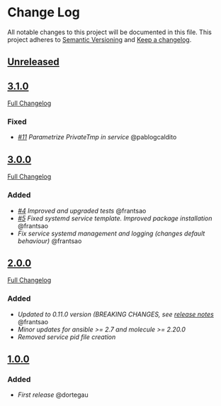# Change Log
All notable changes to this project will be documented in this file.
This project adheres to [Semantic Versioning](http://semver.org/) and [Keep a changelog](https://github.com/olivierlacan/keep-a-changelog).

## [Unreleased](https://github.com/idealista/prometheus_mysqld_exporter_role/tree/develop)
## [3.1.0](https://github.com/idealista/prometheus_mysqld_exporter_role/tree/3.1.0)
[Full Changelog](https://github.com/idealista/prometheus_mysqld_exporter_role/compare/3.0.0...3.1.0)
### Fixed
- *[#11](https://github.com/idealista/prometheus_mysqld_exporter_role/issues/11) Parametrize PrivateTmp in service*  @pablogcaldito


## [3.0.0](https://github.com/idealista/prometheus_mysqld_exporter_role/tree/3.0.0)
[Full Changelog](https://github.com/idealista/prometheus_mysqld_exporter_role/compare/2.0.0...3.0.0)
### Added
- *[#4](https://github.com/idealista/prometheus_mysqld_exporter_role/issues/4) Improved and upgraded tests* @frantsao
- *[#5](https://github.com/idealista/prometheus_mysqld_exporter_role/issues/5) Fixed systemd service template. Improved package installation*  @frantsao
- *Fix service systemd management and logging (changes default behaviour)* @frantsao

## [2.0.0](https://github.com/idealista/prometheus_mysqld_exporter_role/tree/2.0.0)
[Full Changelog](https://github.com/idealista/prometheus_mysqld_exporter_role/compare/1.0.0...2.0.0)
### Added
- *Updated to 0.11.0 version (BREAKING CHANGES, see [release notes](https://github.com/prometheus/mysqld_exporter/releases/tag/v0.11.0)* @frantsao
- *Minor updates for ansible >= 2.7 and molecule >= 2.20.0*
- *Removed service pid file creation*

## [1.0.0](https://github.com/idealista/prometheus_mysqld_exporter_role/tree/1.0.0)
### Added
- *First release* @dortegau
